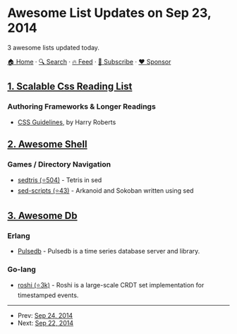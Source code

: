 # Awesome List Updates on Sep 23, 2014

3 awesome lists updated today.

[🏠 Home](/README.md) · [🔍 Search](https://www.trackawesomelist.com/search/) · [🔥 Feed](https://www.trackawesomelist.com/rss.xml) · [📮 Subscribe](https://trackawesomelist.us17.list-manage.com/subscribe?u=d2f0117aa829c83a63ec63c2f&id=36a103854c) · [❤️  Sponsor](https://github.com/sponsors/theowenyoung)



## [1. Scalable Css Reading List](/content/davidtheclark/scalable-css-reading-list/README.md)

### Authoring Frameworks & Longer Readings

*   [CSS Guidelines](http://cssguidelin.es/), by Harry Roberts

## [2. Awesome Shell](/content/alebcay/awesome-shell/README.md)

### Games / Directory Navigation

*   [sedtris (⭐504)](https://github.com/uuner/sedtris) - Tetris in sed
*   [sed-scripts (⭐43)](https://github.com/aureliojargas/sed-scripts) - Arkanoid and Sokoban written using sed

## [3. Awesome Db](/content/numetriclabz/awesome-db/README.md)

### Erlang

*   [Pulsedb](http://pulsedb.io) - Pulsedb is a time series database server and library.

### Go-lang

*   [roshi (⭐3k)](https://github.com/soundcloud/roshi/) - Roshi is a large-scale CRDT set implementation for timestamped events.

---

- Prev: [Sep 24, 2014](/content/2014/09/24/README.md)
- Next: [Sep 22, 2014](/content/2014/09/22/README.md)